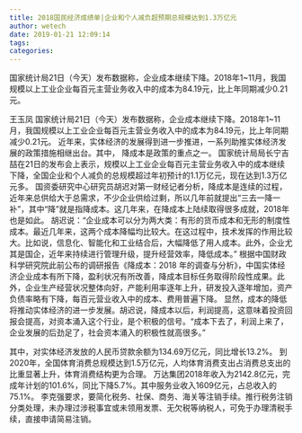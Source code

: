 ```yaml
---
title: 2018国民经济成绩单|企业和个人减负超预期总规模达到1.3万亿元
author: wetech
date: 2019-01-21 12:09:14
tags: 
categories: 
---
```

国家统计局21日（今天）发布数据称，企业成本继续下降。2018年1~11月，我国规模以上工业企业每百元主营业务收入中的成本为84.19元，比上年同期减少0.21元。
<!-- more -->
王玉凤
国家统计局21日（今天）发布数据称，企业成本继续下降。2018年1~11月，我国规模以上工业企业每百元主营业务收入中的成本为84.19元，比上年同期减少0.21元。
近年来，实体经济的发展得到进一步推进，一系列助推实体经济发展的政策措施相继出台。其中， 降成本是政策的重点之一。
国家统计局局长宁吉喆在21日的发布会上表示，规模以上工业企业每百元主营业务收入中的成本继续下降，全国企业和个人减负的总规模超过年初预计的1.1万亿元，现在达到1.3万亿元多。
国资委研究中心研究员胡迟对第一财经记者分析，降成本是连续的过程，近年来总供给大于总需求，不少企业供给过剩，所以几年前就提出“三去一降一补”，其中“降”就是指降成本。这几年来，在降成本上陆续取得很多成就，2018年也是如此。
胡迟说：“企业成本可以分为两大类：有形的货币成本和无形的制度性成本。最近几年来，这两个成本降幅均比较大。在这过程中，技术发挥的作用比较大。比如说，信息化、智能化和工业结合后，大幅降低了用人成本。此外，企业尤其是国企，近年来持续进行管理升级，提升经营效率，降低成本。”
根据中国财政科学研究院此前公布的调研报告《降成本：2018 年的调查与分析》，中国实体经济企业成本有所下降，盈利状况有所改善，降成本目标任务取得阶段性成果。此外，企业生产经营状况整体向好，产能利用率逐年上升，研发投入逐年增加，资产负债率略有下降，每百元营业收入中的成本、费用普遍下降。
显然，成本的降低将推动实体经济的进一步发展。胡迟说，降成本以后，利润提高，这意味着投资回报会提高，对资本涌入这个行业，是个积极的信号。“成本下去了，利润上来了，企业发展的后劲足了，社会资本涌入的积极性就高很多。”
 
 
其中，对实体经济发放的人民币贷款余额为134.69万亿元，同比增长13.2%。
到2020年，全国体育消费总规模达到1.5万亿元，人均体育消费支出占消费总支出的比重显著上升，体育消费结构更为合理。
万达集团2018年收入为2142.8亿元，完成年计划的101.6%，同比下降5.7%。其中服务业收入1609亿元，占总收入的75.1%。
李克强要求，要简化税务、社保、商务、海关等注销手续。推行税务注销分类处理，未办理过涉税事宜或未领用发票、无欠税等纳税人，可免于办理清税手续，直接申请简易注销。
